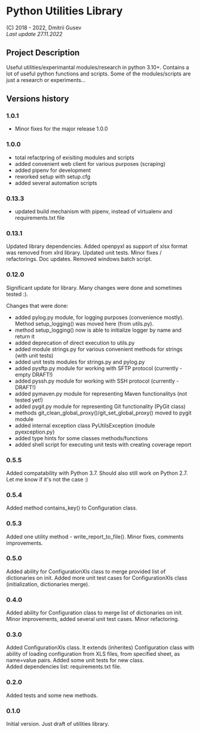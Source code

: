 # Python Utilities Library

(C) 2018 - 2022, Dmitrii Gusev  
*Last update 27.11.2022*

## Project Description

Useful utilities/experimantal modules/research in python 3.10+. Contains a lot of useful python functions and scripts. Some of the modules/scripts are just a research or experiments...

## Versions history

### 1.0.1

- Minor fixes for the major release 1.0.0

### 1.0.0

- total refactpring of exisiting modules and scripts
- added convenient web client for various purposes (scraping)
- added pipenv for development
- reworked setup with setup.cfg
- added several automation scripts

### 0.13.3

- updated build mechanism with pipenv, instead of virtualenv and requirements.txt file

### 0.13.1

Updated library dependencies. Added openpyxl as support of xlsx format was removed from
xlrd library. Updated unit tests. Minor fixes / refactorings. Doc updates. Removed windows batch script.

### 0.12.0

Significant update for library. Many changes were done and sometimes tested :).

Changes that were done:

- added pylog.py module, for logging purposes (convenience mostly). Method setup_logging() was moved here
  (from utils.py).
- method setup_logging() now is able to initialize logger by name and return it
- added deprecation of direct execution to utils.py
- added module strings.py for various convenient methods for strings (with unit tests)
- added unit tests modules for strings.py and pylog.py
- added pysftp.py module for working with SFTP protocol (currently - empty DRAFT!)
- added pyssh.py module for working with SSH protocol (currently - DRAFT!)
- added pymaven.py module for representing Maven functionalitys (not tested yet!)
- added pygit.py module for representing Git functionality (PyGit class)
- methods git_clean_global_proxy()/git_set_global_proxy() moved to pygit module
- added internal exception class PyUtilsException (module pyexception.py)
- added type hints for some classes methods/functions
- added shell script for executing unit tests with creating coverage report

### 0.5.5

Added compatability with Python 3.7. Should also still work on Python 2.7. Let me know if it's not the case :)

### 0.5.4

Added method contains_key() to Configuration class.

### 0.5.3

Added one utility method - write_report_to_file(). Minor fixes, comments improvements.

### 0.5.0

Added ability for ConfigurationXls class to merge provided list of dictionaries on init. Added more 
unit test cases for ConfigurationXls class (initialization, dictionaries merge).

### 0.4.0

Added ability for Configuration class to merge list of dictionaries on init. Minor improvements,
added several unit test cases. Minor refactoring.

### 0.3.0

Added ConfigurationXls class. It extends (inherites) Configuration class with ability of
loading configuration from XLS files, from specified sheet, as name=value pairs. Added some
unit tests for new class.  
Added dependencies list: requirements.txt file.
  
### 0.2.0

Added tests and some new methods.  

### 0.1.0

Initial version. Just draft of utilities library.
